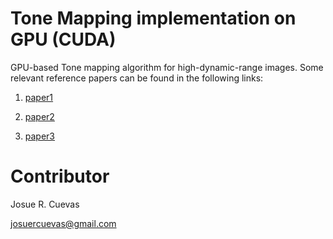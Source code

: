 # Tone Mapping implementation on GPU (CUDA)

GPU-based Tone mapping algorithm for high-dynamic-range images. Some relevant reference papers can be found in the following links:

1. [paper1](http://zurich.disneyresearch.com/~taydin/_resources/publication/vtm.pdf)

2. [paper2](https://graphics.pixar.com/library/ToneMappingVideoUsingWavelets/paper.pdf)

3. [paper3](http://ieeexplore.ieee.org/document/5775495/)

# Contributor

Josue R. Cuevas

josuercuevas@gmail.com
